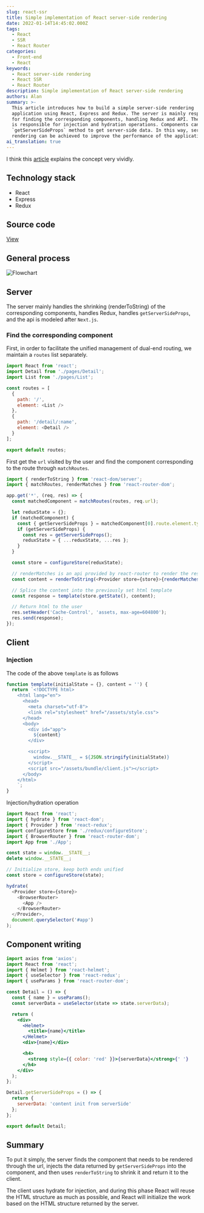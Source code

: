 ```yaml
---
slug: react-ssr
title: Simple implementation of React server-side rendering
date: 2022-01-14T14:45:02.000Z
tags:
  - React
  - SSR
  - React Router
categories:
  - Front-end
  - React
keywords:
  - React server-side rendering
  - React SSR
  - React Router
description: Simple implementation of React server-side rendering
authors: Alan
summary: >-
  This article introduces how to build a simple server-side rendering
  application using React, Express and Redux. The server is mainly responsible
  for finding the corresponding components, handling Redux and API. The client
  is responsible for injection and hydration operations. Components can define a
  `getServerSideProps` method to get server-side data. In this way, server-side
  rendering can be achieved to improve the performance of the application.
ai_translation: true
---
```


I think this [article](https://segmentfault.com/a/1190000038336185) explains the concept very vividly.

<!--truncate-->

## Technology stack

- React
- Express
- Redux

## Source code

[View](https://github.com/3Alan/simple-ssr)

## General process

![Flowchart](https://raw.githubusercontent.com/3Alan/images/master/img/20220114232321.png)

## Server

The server mainly handles the shrinking (renderToString) of the corresponding components, handles Redux, handles `getServerSideProps`, and the api is modeled after `Next.js`.

### Find the corresponding component

First, in order to facilitate the unified management of dual-end routing, we maintain a `routes` list separately.

```js
import React from 'react';
import Detail from './pages/Detail';
import List from './pages/List';

const routes = [
  {
    path: '/',
    element: <List />
  },
  {
    path: '/detail/:name',
    element: <Detail />
  }
];

export default routes;
```

First get the `url` visited by the user and find the component corresponding to the route through `matchRoutes`.

```js
import { renderToString } from 'react-dom/server';
import { matchRoutes, renderMatches } from 'react-router-dom';

app.get('*', (req, res) => {
  const matchedComponent = matchRoutes(routes, req.url);

  let reduxState = {};
  if (matchedComponent) {
    const { getServerSideProps } = matchedComponent[0].route.element.type;
    if (getServerSideProps) {
      const res = getServerSideProps();
      reduxState = { ...reduxState, ...res };
    }
  }

  const store = configureStore(reduxState);

  // renderMatches is an api provided by react-router to render the results of matchRoutes, the final content is the component injected with redux data, the shrinking/dehydration process
  const content = renderToString(<Provider store={store}>{renderMatches(matches)}</Provider>);

  // Splice the content into the previously set html template
  const response = template(store.getState(), content);

  // Return html to the user
  res.setHeader('Cache-Control', 'assets, max-age=604800');
  res.send(response);
});
```

## Client

### Injection

The code of the above `template` is as follows

```js
function template(initialState = {}, content = '') {
  return `<!DOCTYPE html>
    <html lang="en">
      <head>
        <meta charset="utf-8">
        <link rel="stylesheet" href="/assets/style.css">
      </head>
      <body>
        <div id="app">
          ${content}
        </div>

        <script>
          window.__STATE__ = ${JSON.stringify(initialState)}
        </script>
        <script src="/assets/bundle/client.js"></script>
      </body>
    </html>
    `;
}
```

Injection/hydration operation

```js
import React from 'react';
import { hydrate } from 'react-dom';
import { Provider } from 'react-redux';
import configureStore from './redux/configureStore';
import { BrowserRouter } from 'react-router-dom';
import App from './App';

const state = window.__STATE__;
delete window.__STATE__;

// Initialize store, keep both ends unified
const store = configureStore(state);

hydrate(
  <Provider store={store}>
    <BrowserRouter>
      <App />
    </BrowserRouter>
  </Provider>,
  document.querySelector('#app')
);
```

## Component writing

```jsx
import axios from 'axios';
import React from 'react';
import { Helmet } from 'react-helmet';
import { useSelector } from 'react-redux';
import { useParams } from 'react-router-dom';

const Detail = () => {
  const { name } = useParams();
  const serverData = useSelector(state => state.serverData);

  return (
    <div>
      <Helmet>
        <title>{name}</title>
      </Helmet>
      <div>{name}</div>

      <h4>
        <strong style={{ color: 'red' }}>{serverData}</strong>{' '}
      </h4>
    </div>
  );
};

Detail.getServerSideProps = () => {
  return {
    serverData: 'content init from serverSide'
  };
};

export default Detail;
```

## Summary

To put it simply, the server finds the component that needs to be rendered through the url, injects the data returned by `getServerSideProps` into the component, and then uses `renderToString` to shrink it and return it to the client.

The client uses hydrate for injection, and during this phase React will reuse the HTML structure as much as possible, and React will initialize the work based on the HTML structure returned by the server.
